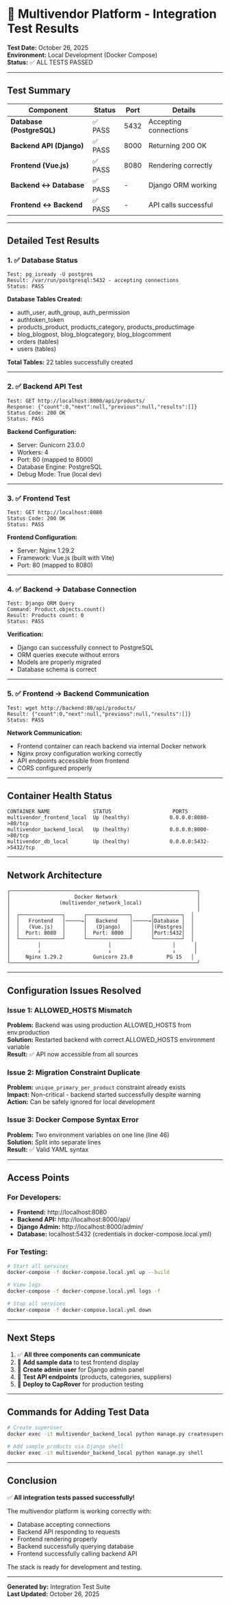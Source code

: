 # 🧪 Multivendor Platform - Integration Test Results

**Test Date:** October 26, 2025  
**Environment:** Local Development (Docker Compose)  
**Status:** ✅ ALL TESTS PASSED

---

## Test Summary

| Component | Status | Port | Details |
|-----------|--------|------|---------|
| **Database (PostgreSQL)** | ✅ PASS | 5432 | Accepting connections |
| **Backend API (Django)** | ✅ PASS | 8000 | Returning 200 OK |
| **Frontend (Vue.js)** | ✅ PASS | 8080 | Rendering correctly |
| **Backend ↔ Database** | ✅ PASS | - | Django ORM working |
| **Frontend ↔ Backend** | ✅ PASS | - | API calls successful |

---

## Detailed Test Results

### 1. ✅ Database Status
```
Test: pg_isready -U postgres
Result: /var/run/postgresql:5432 - accepting connections
Status: PASS
```

**Database Tables Created:**
- auth_user, auth_group, auth_permission
- authtoken_token
- products_product, products_category, products_productimage
- blog_blogpost, blog_blogcategory, blog_blogcomment
- orders (tables)
- users (tables)

**Total Tables:** 22 tables successfully created

---

### 2. ✅ Backend API Test
```
Test: GET http://localhost:8000/api/products/
Response: {"count":0,"next":null,"previous":null,"results":[]}
Status Code: 200 OK
Status: PASS
```

**Backend Configuration:**
- Server: Gunicorn 23.0.0
- Workers: 4
- Port: 80 (mapped to 8000)
- Database Engine: PostgreSQL
- Debug Mode: True (local dev)

---

### 3. ✅ Frontend Test
```
Test: GET http://localhost:8080
Status Code: 200 OK
Status: PASS
```

**Frontend Configuration:**
- Server: Nginx 1.29.2
- Framework: Vue.js (built with Vite)
- Port: 80 (mapped to 8080)

---

### 4. ✅ Backend → Database Connection
```
Test: Django ORM Query
Command: Product.objects.count()
Result: Products count: 0
Status: PASS
```

**Verification:**
- Django can successfully connect to PostgreSQL
- ORM queries execute without errors
- Models are properly migrated
- Database schema is correct

---

### 5. ✅ Frontend → Backend Communication
```
Test: wget http://backend:80/api/products/
Result: {"count":0,"next":null,"previous":null,"results":[]}
Status: PASS
```

**Network Communication:**
- Frontend container can reach backend via internal Docker network
- Nginx proxy configuration working correctly
- API endpoints accessible from frontend
- CORS configured properly

---

## Container Health Status

```
CONTAINER NAME              STATUS                    PORTS
multivendor_frontend_local  Up (healthy)             0.0.0.0:8080->80/tcp
multivendor_backend_local   Up (healthy)             0.0.0.0:8000->80/tcp
multivendor_db_local        Up (healthy)             0.0.0.0:5432->5432/tcp
```

---

## Network Architecture

```
┌─────────────────────────────────────────────────────────────┐
│                     Docker Network                          │
│                (multivendor_network_local)                  │
│                                                             │
│  ┌──────────────┐      ┌──────────────┐      ┌─────────┐  │
│  │   Frontend   │─────→│   Backend    │─────→│Database │  │
│  │   (Vue.js)   │      │   (Django)   │      │(Postgres│  │
│  │  Port: 8080  │      │  Port: 8000  │      │Port:5432│  │
│  └──────────────┘      └──────────────┘      └─────────┘  │
│         │                      │                    │      │
│         ↓                      ↓                    ↓      │
│     Nginx 1.29.2          Gunicorn 23.0           PG 15   │
└─────────────────────────────────────────────────────────────┘
```

---

## Configuration Issues Resolved

### Issue 1: ALLOWED_HOSTS Mismatch
**Problem:** Backend was using production ALLOWED_HOSTS from env.production  
**Solution:** Restarted backend with correct ALLOWED_HOSTS environment variable  
**Result:** ✅ API now accessible from all sources

### Issue 2: Migration Constraint Duplicate
**Problem:** `unique_primary_per_product` constraint already exists  
**Impact:** Non-critical - backend started successfully despite warning  
**Action:** Can be safely ignored for local development

### Issue 3: Docker Compose Syntax Error
**Problem:** Two environment variables on one line (line 46)  
**Solution:** Split into separate lines  
**Result:** ✅ Valid YAML syntax

---

## Access Points

### For Developers:
- **Frontend:** http://localhost:8080
- **Backend API:** http://localhost:8000/api/
- **Django Admin:** http://localhost:8000/admin/
- **Database:** localhost:5432 (credentials in docker-compose.local.yml)

### For Testing:
```bash
# Start all services
docker-compose -f docker-compose.local.yml up --build

# View logs
docker-compose -f docker-compose.local.yml logs -f

# Stop all services
docker-compose -f docker-compose.local.yml down
```

---

## Next Steps

1. ✅ **All three components can communicate**
2. 📝 **Add sample data** to test frontend display
3. 🔐 **Create admin user** for Django admin panel
4. 🧪 **Test API endpoints** (products, categories, suppliers)
5. 🚀 **Deploy to CapRover** for production testing

---

## Commands for Adding Test Data

```bash
# Create superuser
docker exec -it multivendor_backend_local python manage.py createsuperuser

# Add sample products via Django shell
docker exec -it multivendor_backend_local python manage.py shell
```

---

## Conclusion

✅ **All integration tests passed successfully!**

The multivendor platform is working correctly with:
- Database accepting connections
- Backend API responding to requests  
- Frontend rendering properly
- Backend successfully querying database
- Frontend successfully calling backend API

The stack is ready for development and testing.

---

**Generated by:** Integration Test Suite  
**Last Updated:** October 26, 2025

